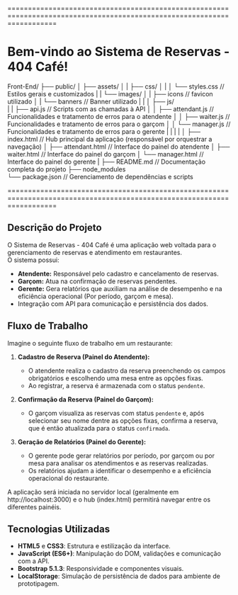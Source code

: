 ========================================================================================================================
# Bem-vindo ao Sistema de Reservas - 404 Café!

Front-End/
├── public/
│    ├── assets/
│    |    ├── css/
│    |    │   └── styles.css          // Estilos gerais e customizados
|    |    └── images/
│    |        ├── icons               // favicon utilizado 
│    |        └── banners             // Banner utilizado
|    | 
│    ├── js/              
|    |    ├── api.js                  // Scripts com as chamadas à API
│    │    ├── attendant.js            // Funcionalidades e tratamento de erros para o atendente
│    │    ├── waiter.js               // Funcionalidades e tratamento de erros para o garçom
│    │    └── manager.js              // Funcionalidades e tratamento de erros para o gerente
|    |
|    |
│    ├── index.html                   // Hub principal da aplicação (responsável por orquestrar a navegação)
│    ├── attendant.html               // Interface do painel do atendente
│    ├── waiter.html                  // Interface do painel do garçom
│    └── manager.html                 // Interface do painel do gerente
|
├── README.md                         // Documentação completa do projeto
├── node_modules                        
└── package.json                      // Gerenciamento de dependências e scripts
 
========================================================================================================================

## Descrição do Projeto

O Sistema de Reservas - 404 Café é uma aplicação web voltada para o gerenciamento de reservas e atendimento em restaurantes.  
O sistema possui:
- **Atendente:** Responsável pelo cadastro e cancelamento de reservas.
- **Garçom:** Atua na confirmação de reservas pendentes.
- **Gerente:** Gera relatórios que auxiliam na análise de desempenho e na eficiência operacional (Por período, garçom e mesa).
- Integração com API para comunicação e persistência dos dados.


## Fluxo de Trabalho
Imagine o seguinte fluxo de trabalho em um restaurante:

1. **Cadastro de Reserva (Painel do Atendente):**
   - O atendente realiza o cadastro da reserva preenchendo os campos obrigatórios e escolhendo uma mesa entre as opções fixas.
   - Ao registrar, a reserva é armazenada com o status `pendente`.

2. **Confirmação da Reserva (Painel do Garçom):**
   - O garçom visualiza as reservas com status `pendente` e, após selecionar seu nome dentre as opções fixas, confirma a reserva, que é então atualizada para o status `confirmada`.

3. **Geração de Relatórios (Painel do Gerente):**
   - O gerente pode gerar relatórios por período, por garçom ou por mesa para analisar os atendimentos e as reservas realizadas.
   - Os relatórios ajudam a identificar o desempenho e a eficiência operacional do restaurante.

A aplicação será iniciada no servidor local (geralmente em http://localhost:3000) e o hub (index.html) permitirá navegar entre os diferentes painéis.


## Tecnologias Utilizadas

- **HTML5** e **CSS3**: Estrutura e estilização da interface.
- **JavaScript (ES6+)**: Manipulação do DOM, validações e comunicação com a API.
- **Bootstrap 5.1.3**: Responsividade e componentes visuais.
- **LocalStorage**: Simulação de persistência de dados para ambiente de prototipagem.

